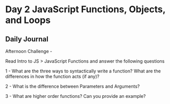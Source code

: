 # Day 2 JavaScript Functions, Objects, and Loops

## Daily Journal

Afternoon Challenge - 

Read Intro to JS > JavaScript Functions and answer the following questions

1 - What are the three ways to syntactically write a function? What are the differences in how the function acts (if any)?

2 - What is the difference between Parameters and Arguments?

3 - What are higher order functions? Can you provide an example?

